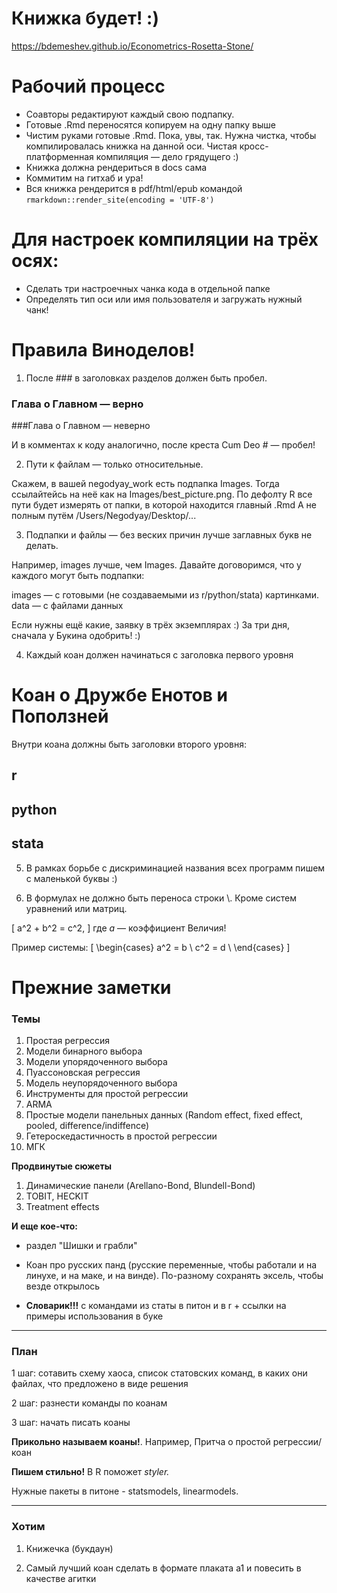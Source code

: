 # Книжка будет! :)

https://bdemeshev.github.io/Econometrics-Rosetta-Stone/


# Рабочий процесс

* Соавторы редактируют каждый свою подпапку.
* Готовые .Rmd переносятся копируем на одну папку выше
* Чистим руками готовые .Rmd. Пока, увы, так. Нужна чистка, чтобы компилировалась книжка на данной оси.
Чистая кросс-платформенная компиляция — дело грядущего :)
* Книжка должна рендериться в docs сама
* Коммитим на гитхаб и ура!
* Вся книжка рендерится в pdf/html/epub командой `rmarkdown::render_site(encoding = 'UTF-8')`

# Для настроек компиляции на трёх осях:

* Сделать три настроечных чанка кода в отдельной папке
* Определять тип оси или имя пользователя и загружать нужный чанк!


# Правила Виноделов!

1. После ### в заголовках разделов должен быть пробел.

### Глава о Главном — верно
###Глава о Главном — неверно

И в комментах к коду аналогично, после креста Cum Deo # — пробел!

2. Пути к файлам — только относительные.

Скажем, в вашей negodyay_work есть подпапка Images.
Тогда ссылайтейсь на неё как на Images/best_picture.png. 
По дефолту R все пути будет измерять от папки, в которой находится главный .Rmd
А не полным путём /Users/Negodyay/Desktop/...

3. Подпапки и файлы — без веских причин лучше заглавных букв не делать. 

Например, images лучше, чем Images. 
Давайте договоримся, что у каждого могут быть подпапки:

images — с готовыми (не создаваемыми из r/python/stata) картинками.
data — с файлами данных

Если нужны ещё какие, заявку в трёх экземплярах :) За три дня, сначала у Букина одобрить! :)

4. Каждый коан должен начинаться с заголовка первого уровня

# Коан о Дружбе Енотов и Поползней

Внутри коана должны быть заголовки второго уровня:

## r
## python
## stata

5. В рамках борьбе с дискриминацией названия всех программ пишем с маленькой буквы :)

6. В формулах не должно быть переноса строки \\. Кроме систем уравнений или матриц.

\[
a^2 + b^2 = c^2,
\]
где $a$ — коэффициент Величия!

Пример системы:
\[
\begin{cases}
a^2 = b \\
c^2 = d \\
\end{cases}
\]








# Прежние заметки

### Темы
1. Простая регрессия
2. Модели бинарного выбора
3. Модели упорядоченного выбора
4. Пуассоновская регрессия
5. Модель неупорядоченного выбора
6. Инструменты для простой регрессии
7. ARMA
8. Простые модели панельных данных (Random effect, fixed effect, pooled, difference/indiffence)
9. Гетероскедастичность в простой регрессии
10. МГК

**Продвинутые сюжеты**

1. Динамические панели (Arellano-Bond, Blundell-Bond)
2. TOBIT, HECKIT
3. Treatment effects

**И еще кое-что:**

+ раздел "Шишки и грабли"

+ Коан про русских панд (русские переменные, чтобы работали и на линухе, и на маке, и на винде). По-разному сохранять эксель, чтобы везде открылось

+ **Словарик!!!** с командами из статы в питон и в r + ссылки на примеры использования в буке

___

### План

1 шаг: сотавить схему хаоса, список статовских команд, в каких они файлах, что предложено в виде решения

2 шаг: разнести команды по коанам

3 шаг: начать писать коаны

**Прикольно называем коаны!**. Например, Притча о простой регрессии/коан

**Пишем стильно!** В R поможет *styler.*


Нужные пакеты в питоне - statsmodels, linearmodels.


___

### Хотим

1. Книжечка (букдаун)

2. Самый лучший коан сделать в формате плаката a1 и повесить в качестве агитки


